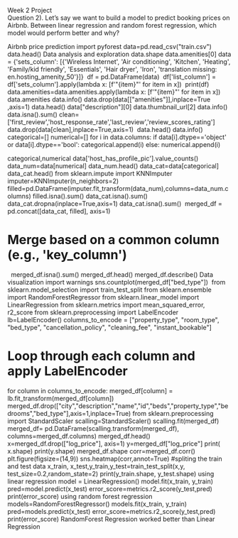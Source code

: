 Week 2 Project  
Question 2). Let’s say we want to build a model to predict booking prices on Airbnb. Between linear regression and random forest regression, which model would perform better and why?

Airbnb price prediction
import pyforest
data=pd.read_csv("train.csv")
data.head()
Data analysis and exploration
data.shape
data.amenities[0]
​
data = {'sets_column': [{'Wireless Internet', 'Air conditioning', 'Kitchen', 'Heating', 'Family/kid friendly', 'Essentials', 'Hair dryer', 'Iron', 'translation missing: en.hosting_amenity_50'}]}
​
df = pd.DataFrame(data)
​
df['list_column'] = df['sets_column'].apply(lambda x: [f'"{item}"' for item in x])
​
print(df)
​
data.amenities=data.amenities.apply(lambda x:  [f'"{item}"' for item in x])
​
data.amenities
data.info()
data.drop(data[["amenities"]],inplace=True ,axis=1)
data.head()
data["description"][0]
data.thumbnail_url[2]
data.info()
data.isna().sum()
clean=['first_review','host_response_rate','last_review','review_scores_rating']
data.drop(data[clean],inplace=True,axis=1)
​
data.head()
data.info()
categorical=[]
numerical=[]
for i in data.columns:
    if data[i].dtype=='object' or data[i].dtype=='bool':
        categorical.append(i)
    else:
        numerical.append(i)
    
categorical,numerical
data['host_has_profile_pic'].value_counts()
data_num=data[numerical]
data_num.head()
data_cat=data[categorical]
data_cat.head()
from sklearn.impute import KNNImputer
imputer=KNNImputer(n_neighbors=2)
filled=pd.DataFrame(imputer.fit_transform(data_num),columns=data_num.columns)
filled.isna().sum()
data_cat.isna().sum()
data_cat.dropna(inplace=True,axis=1)
data_cat.isna().sum()
​
merged_df = pd.concat([data_cat, filled], axis=1)
# Merge based on a common column (e.g., 'key_column')
​
​
merged_df.isna().sum()
merged_df.head()
merged_df.describe()
Data visualization
import warnings 
sns.countplot(merged_df["bed_type"])
​
from sklearn.model_selection import train_test_split
from sklearn.ensemble import RandomForestRegressor
from sklearn.linear_model import LinearRegression
from sklearn.metrics import mean_squared_error, r2_score
from sklearn.preprocessing import LabelEncoder
lb=LabelEncoder()
columns_to_encode = ["property_type", "room_type", "bed_type", "cancellation_policy", "cleaning_fee", "instant_bookable"]
​
# Loop through each column and apply LabelEncoder
for column in columns_to_encode:
    merged_df[column] = lb.fit_transform(merged_df[column])
​
​
​
​
​
​
​
​
​
merged_df.drop(["city","description","name","id","beds","property_type","bedrooms","bed_type"],axis=1,inplace=True)
from sklearn.preprocessing import StandardScaler
scalling=StandardScaler()
scalling.fit(merged_df)
merged_df= pd.DataFrame(scalling.transform(merged_df), columns=merged_df.columns)
​
merged_df.head()
x=merged_df.drop(["log_price"], axis=1)
y=merged_df["log_price"]
print( x.shape)
print(y.shape)
merged_df.shape
corr=merged_df.corr()
plt.figure(figsize=(14,9))
sns.heatmap(corr,annot=True)
#spliting the train and test data
x_train, x_test,y_train,y_test=train_test_split(x,y, test_size=0.2,random_state=2)
print(y_train.shape, y_test.shape)
using linear regression
model = LinearRegression()
model.fit(x_train, y_train)
​
​
pred=model.predict(x_test)
error_score=metrics.r2_score(y_test,pred)
print(error_score)
using random forest regression
models=RandomForestRegressor()
models.fit(x_train, y_train)
pred=models.predict(x_test)
error_score=metrics.r2_score(y_test,pred)
print(error_score)
RandomForest Regression worked better than Linear Regression
                                                                                                                                                                                                                    
